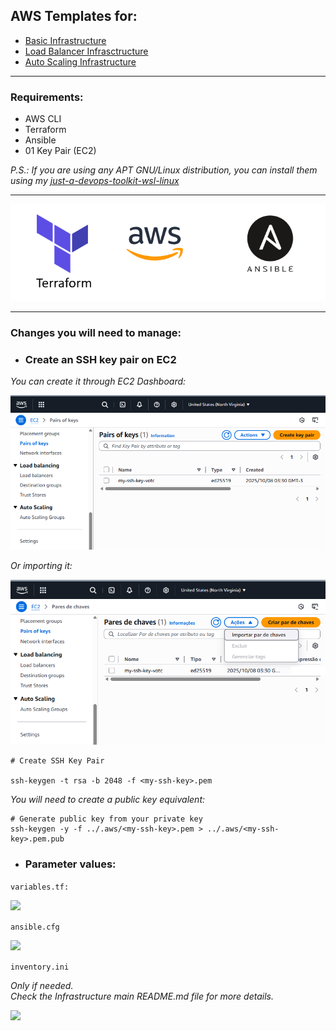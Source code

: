 ## AWS Templates for:

- <a href="aws-basic-infra/README.md">Basic Infrastructure</a>
- <a href="aws-load-balancer-infra/README.md">Load Balancer Infrasctructure</a>
- <a href="aws-auto-scaling-infra/README.md">Auto Scaling Infrastructure</a>

<hr>

### Requirements:

- AWS CLI
- Terraform
- Ansible
- 01 Key Pair (EC2)

<i>P.S.: If you are using any APT GNU/Linux distribution, you can install them using my <a href="https://github.com/rodneyazev/just-a-devops-toolkit-wsl-linux">just-a-devops-toolkit-wsl-linux</a></i>

<hr>

<p align="center">
  <img src="readme-img/logos.png" alt="logos" />
</p>

<hr>

### Changes you will need to manage:

- ### Create an SSH key pair on EC2

<i>You can create it through EC2 Dashboard:</i>

<img src="readme-img/ssh-key-1.png" />

<i>Or importing it:</i>

<img src="readme-img/ssh-key-2.png" />

```
# Create SSH Key Pair

ssh-keygen -t rsa -b 2048 -f <my-ssh-key>.pem
```

<i>You will need to create a public key equivalent:</i>

```
# Generate public key from your private key
ssh-keygen -y -f ../.aws/<my-ssh-key>.pem > ../.aws/<my-ssh-key>.pem.pub
```

- ### Parameter values:

```variables.tf:```

<img src="readme-img/variables.png" /> 

```ansible.cfg```

<img src="readme-img/ansible.png" />

```inventory.ini```

<i>Only if needed.<br>
Check the Infrastructure main README.md file for more details.</i>

<img src="readme-img/inventory.png" />